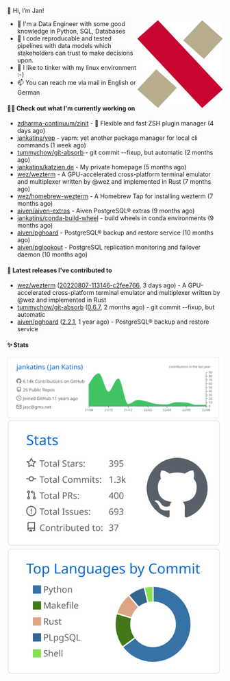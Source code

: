 👋 Hi, I’m Jan!

<img align="right" src="https://raw.githubusercontent.com/kreuzwerkerbot/kreuzwerkerbot/master/assets/xw.png" width="200">

- 🌱 I'm a Data Engineer with some good knowledge in Python, SQL, Databases
- 💪 I code reproducable and tested pipelines with data models which stakeholders can trust to make decisions upon.
- 💞️ I like to tinker with my linux environment :-)
- 📫 You can reach me via mail in English or German

#### 👩‍💻 Check out what I'm currently working on

- [zdharma-continuum/zinit](https://github.com/zdharma-continuum/zinit) - 🌻 Flexible and fast ZSH plugin manager (4 days ago)
- [jankatins/yep](https://github.com/jankatins/yep) - yapm: yet another package manager for local cli commands (1 week ago)
- [tummychow/git-absorb](https://github.com/tummychow/git-absorb) - git commit --fixup, but automatic (2 months ago)
- [jankatins/katzien.de](https://github.com/jankatins/katzien.de) - My private homepage (5 months ago)
- [wez/wezterm](https://github.com/wez/wezterm) - A GPU-accelerated cross-platform terminal emulator and multiplexer written by @wez and implemented in Rust (7 months ago)
- [wez/homebrew-wezterm](https://github.com/wez/homebrew-wezterm) -  A Homebrew Tap for installing wezterm (7 months ago)
- [aiven/aiven-extras](https://github.com/aiven/aiven-extras) - Aiven PostgreSQL® extras (9 months ago)
- [jankatins/conda-build-wheel](https://github.com/jankatins/conda-build-wheel) - build wheels in conda environments (9 months ago)
- [aiven/pghoard](https://github.com/aiven/pghoard) - PostgreSQL® backup and restore service (10 months ago)
- [aiven/pglookout](https://github.com/aiven/pglookout) - PostgreSQL replication monitoring and failover daemon (10 months ago)

#### 🔭 Latest releases I've contributed to

- [wez/wezterm](https://github.com/wez/wezterm) ([20220807-113146-c2fee766](https://github.com/wez/wezterm/releases/tag/20220807-113146-c2fee766), 3 days ago) - A GPU-accelerated cross-platform terminal emulator and multiplexer written by @wez and implemented in Rust
- [tummychow/git-absorb](https://github.com/tummychow/git-absorb) ([0.6.7](https://github.com/tummychow/git-absorb/releases/tag/0.6.7), 2 months ago) - git commit --fixup, but automatic
- [aiven/pghoard](https://github.com/aiven/pghoard) ([2.2.1](https://github.com/aiven/pghoard/releases/tag/2.2.1), 1 year ago) - PostgreSQL® backup and restore service


#### ✨ Stats

  [![](https://raw.githubusercontent.com/jankatins/jankatins/master/profile-summary-card-output/github/0-profile-details.svg)](https://github.com/vn7n24fzkq/github-profile-summary-cards)
  [![](https://raw.githubusercontent.com/jankatins/jankatins/master/profile-summary-card-output/github/3-stats.svg)](https://github.com/vn7n24fzkq/github-profile-summary-cards)
  [![](https://raw.githubusercontent.com/jankatins/jankatins/master/profile-summary-card-output/github/2-most-commit-language.svg)](https://github.com/vn7n24fzkq/github-profile-summary-cards)
